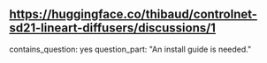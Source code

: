 ## https://huggingface.co/thibaud/controlnet-sd21-lineart-diffusers/discussions/1

contains_question: yes
question_part: "An install guide is needed."